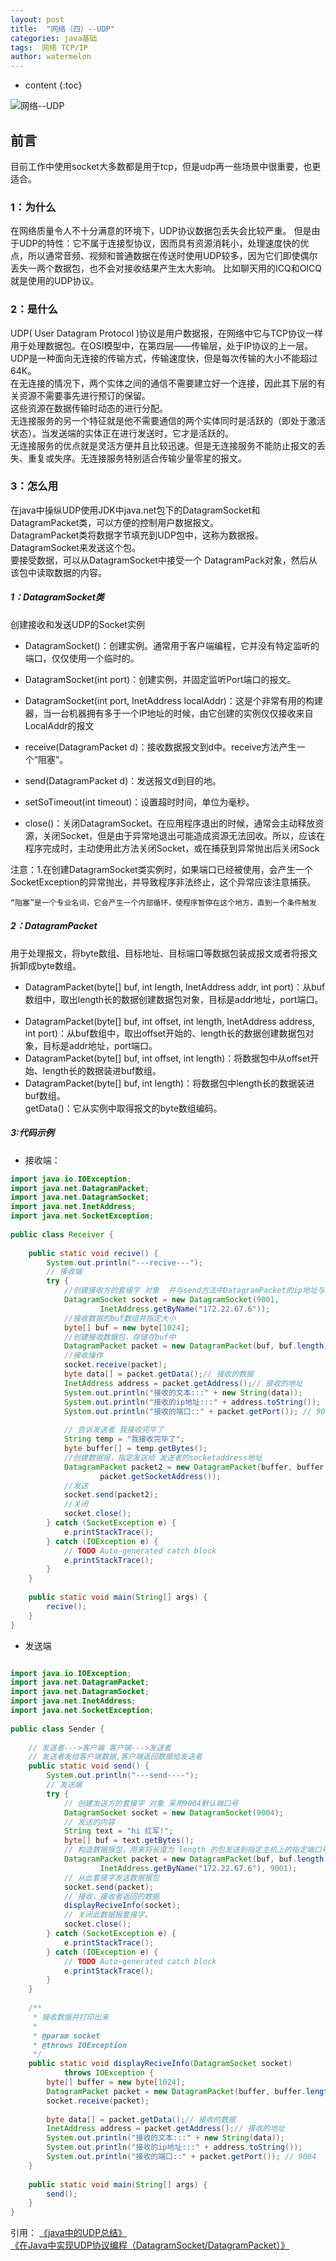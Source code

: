 ```yaml
---
layout: post
title:  "网络（四）--UDP"
categories: java基础
tags:  网络 TCP/IP
author: watermelon
---
```

* content
{:toc}

![网络--UDP](https://images.gitee.com/uploads/images/2019/0127/151459_0340b654_1210188.jpeg)
## 前言
目前工作中使用socket大多数都是用于tcp，但是udp再一些场景中很重要，也更适合。






### 1：为什么
在网络质量令人不十分满意的环境下，UDP协议数据包丢失会比较严重。
但是由于UDP的特性：它不属于连接型协议，因而具有资源消耗小，处理速度快的优点，所以通常音频、视频和普通数据在传送时使用UDP较多，因为它们即使偶尔丢失一两个数据包，也不会对接收结果产生太大影响。
比如聊天用的ICQ和OICQ就是使用的UDP协议。

### 2：是什么
UDP( User Datagram Protocol )协议是用户数据报，在网络中它与TCP协议一样用于处理数据包。在OSI模型中，在第四层——传输层，处于IP协议的上一层。  
UDP是一种面向无连接的传输方式，传输速度快，但是每次传输的大小不能超过64K。  
在无连接的情况下，两个实体之间的通信不需要建立好一个连接，因此其下层的有关资源不需要事先进行预订的保留。  
这些资源在数据传输时动态的进行分配。  
无连接服务的另一个特征就是他不需要通信的两个实体同时是活跃的（即处于激活状态）。当发送端的实体正在进行发送时，它才是活跃的。  
无连接服务的优点就是灵活方便并且比较迅速。但是无连接服务不能防止报文的丢失、重复或失序。无连接服务特别适合传输少量零星的报文。  

### 3：怎么用
在java中操纵UDP使用JDK中java.net包下的DatagramSocket和DatagramPacket类，可以方便的控制用户数据报文。  
DatagramPacket类将数据字节填充到UDP包中，这称为数据报。 DatagramSocket来发送这个包。  
要接受数据，可以从DatagramSocket中接受一个 DatagramPack对象，然后从该包中读取数据的内容。  

##### 1：DatagramSocket类  
创建接收和发送UDP的Socket实例  
* DatagramSocket()：创建实例。通常用于客户端编程，它并没有特定监听的端口，仅仅使用一个临时的。   
* DatagramSocket(int port)：创建实例，并固定监听Port端口的报文。   
* DatagramSocket(int port, InetAddress localAddr)：这是个非常有用的构建器，当一台机器拥有多于一个IP地址的时候，由它创建的实例仅仅接收来自LocalAddr的报文  

* receive(DatagramPacket d)：接收数据报文到d中。receive方法产生一个“阻塞”。   
* send(DatagramPacket d)：发送报文d到目的地。   
* setSoTimeout(int timeout)：设置超时时间，单位为毫秒。   
* close()：关闭DatagramSocket。在应用程序退出的时候，通常会主动释放资源，关闭Socket，但是由于异常地退出可能造成资源无法回收。所以，应该在程序完成时，主动使用此方法关闭Socket，或在捕获到异常抛出后关闭Sock

注意：1.在创建DatagramSocket类实例时，如果端口已经被使用，会产生一个SocketException的异常抛出，并导致程序非法终止，这个异常应该注意捕获。

```text
“阻塞”是一个专业名词，它会产生一个内部循环，使程序暂停在这个地方，直到一个条件触发
```

##### 2：DatagramPacket  
  用于处理报文，将byte数组、目标地址、目标端口等数据包装成报文或者将报文拆卸成byte数组。   
  * DatagramPacket(byte[] buf, int length, InetAddress addr, int port)：从buf数组中，取出length长的数据创建数据包对象，目标是addr地址，port端口。   
  * DatagramPacket(byte[] buf, int offset, int length, InetAddress address, int port)：从buf数组中，取出offset开始的、length长的数据创建数据包对象，目标是addr地址，port端口。   
  * DatagramPacket(byte[] buf, int offset, int length)：将数据包中从offset开始、length长的数据装进buf数组。  
  * DatagramPacket(byte[] buf, int length)：将数据包中length长的数据装进buf数组。   
  getData()：它从实例中取得报文的byte数组编码。 
  
##### 3:代码示例
* 接收端：
```java
import java.io.IOException;
import java.net.DatagramPacket;
import java.net.DatagramSocket;
import java.net.InetAddress;
import java.net.SocketException;
 
public class Receiver {
 
	public static void recive() {
		System.out.println("---recive---");
		// 接收端
		try {
			//创建接收方的套接字 对象  并与send方法中DatagramPacket的ip地址与端口号一致
			DatagramSocket socket = new DatagramSocket(9001,
					InetAddress.getByName("172.22.67.6"));
			//接收数据的buf数组并指定大小
			byte[] buf = new byte[1024];
			//创建接收数据包，存储在buf中
			DatagramPacket packet = new DatagramPacket(buf, buf.length);
			//接收操作
			socket.receive(packet);
			byte data[] = packet.getData();// 接收的数据
			InetAddress address = packet.getAddress();// 接收的地址
			System.out.println("接收的文本:::" + new String(data));
			System.out.println("接收的ip地址:::" + address.toString());
			System.out.println("接收的端口::" + packet.getPort()); // 9004
 
			// 告诉发送者 我接收完毕了
			String temp = "我接收完毕了";
			byte buffer[] = temp.getBytes();
			//创建数据报，指定发送给 发送者的socketaddress地址
			DatagramPacket packet2 = new DatagramPacket(buffer, buffer.length,
					packet.getSocketAddress());
			//发送
			socket.send(packet2);
			//关闭
			socket.close();
		} catch (SocketException e) {
			e.printStackTrace();
		} catch (IOException e) {
			// TODO Auto-generated catch block
			e.printStackTrace();
		}
	}
 
	public static void main(String[] args) {
		recive();
	}
}
```

* 发送端
```java

import java.io.IOException;
import java.net.DatagramPacket;
import java.net.DatagramSocket;
import java.net.InetAddress;
import java.net.SocketException;
 
public class Sender {
 
	// 发送者--->客户端 客户端--->发送者
	// 发送者发给客户端数据,客户端返回数据给发送者
	public static void send() {
		System.out.println("---send----");
		// 发送端
		try {
			// 创建发送方的套接字 对象 采用9004默认端口号
			DatagramSocket socket = new DatagramSocket(9004);
			// 发送的内容
			String text = "hi 红军!";
			byte[] buf = text.getBytes();
			// 构造数据报包，用来将长度为 length 的包发送到指定主机上的指定端口号。
			DatagramPacket packet = new DatagramPacket(buf, buf.length,
					InetAddress.getByName("172.22.67.6"), 9001);
			// 从此套接字发送数据报包
			socket.send(packet);
			// 接收，接收者返回的数据
			displayReciveInfo(socket);
			// 关闭此数据报套接字。
			socket.close();
		} catch (SocketException e) {
			e.printStackTrace();
		} catch (IOException e) {
			// TODO Auto-generated catch block
			e.printStackTrace();
		}
	}
 
	/**
	 * 接收数据并打印出来
	 * 
	 * @param socket
	 * @throws IOException
	 */
	public static void displayReciveInfo(DatagramSocket socket)
			throws IOException {
		byte[] buffer = new byte[1024];
		DatagramPacket packet = new DatagramPacket(buffer, buffer.length);
		socket.receive(packet);
 
		byte data[] = packet.getData();// 接收的数据
		InetAddress address = packet.getAddress();// 接收的地址
		System.out.println("接收的文本:::" + new String(data));
		System.out.println("接收的ip地址:::" + address.toString());
		System.out.println("接收的端口::" + packet.getPort()); // 9004
	}
 
	public static void main(String[] args) {
		send();
	}
}
```

引用：
 [《java中的UDP总结》](https://www.cnblogs.com/lzeffort/p/4714873.html)  
 [《在Java中实现UDP协议编程（DatagramSocket/DatagramPacket）》](https://blog.csdn.net/redarmy_chen/article/details/12784909)  



